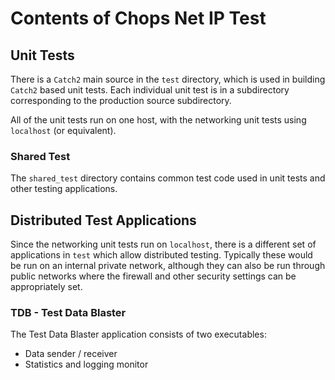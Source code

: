 # Contents of Chops Net IP Test

## Unit Tests

There is a `Catch2` main source in the `test` directory, which is used in building `Catch2` based unit tests. Each individual unit test 
is in a subdirectory corresponding to the production source subdirectory.

All of the unit tests run on one host, with the networking unit tests using `localhost` (or equivalent).

### Shared Test

The `shared_test` directory contains common test code used in unit tests and other testing applications. 

## Distributed Test Applications

Since the networking unit tests run on `localhost`, there is a different set of applications in `test` which allow distributed testing. Typically these would be run on an internal private network, although they can also be run through public networks where the firewall 
and other security settings can be appropriately set.

### TDB - Test Data Blaster

The Test Data Blaster application consists of two executables:
- Data sender / receiver
- Statistics and logging monitor

